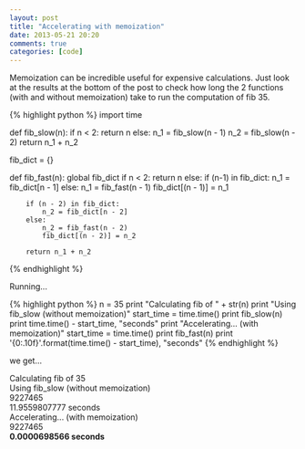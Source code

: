 ```yaml
---
layout: post
title: "Accelerating with memoization"
date: 2013-05-21 20:20
comments: true
categories: [code]
---
```

Memoization can be incredible useful for expensive calculations. Just look at the results at the bottom of the post to check how long the 2 functions (with and without memoization) take to run the computation of fib 35.

<!-- more -->

{% highlight python %}
import time

def fib_slow(n):
    if n < 2:
        return n
    else:
        n_1 = fib_slow(n - 1)
        n_2 = fib_slow(n - 2)
        return n_1 + n_2
        

fib_dict = {}

def fib_fast(n):
    global fib_dict
    if n < 2:
        return n
    else:
        if (n-1) in fib_dict:
            n_1 = fib_dict[n - 1]
        else:
            n_1 = fib_fast(n - 1)
            fib_dict[(n - 1)] = n_1
            
        if (n - 2) in fib_dict:
            n_2 = fib_dict[n - 2]
        else:
            n_2 = fib_fast(n - 2)
            fib_dict[(n - 2)] = n_2

        return n_1 + n_2
{% endhighlight %}

Running...

{% highlight python %}
n = 35
print "Calculating fib of " + str(n)
print "Using fib_slow (without memoization)"
start_time = time.time()
print fib_slow(n)
print time.time() - start_time, "seconds"
print "Accelerating... (with memoization)"
start_time = time.time()
print fib_fast(n)
print '{0:.10f}'.format(time.time() - start_time), "seconds"
{% endhighlight %}

we get...

Calculating fib of 35  
Using fib_slow (without memoization)  
9227465  
11.9559807777 seconds  
Accelerating... (with memoization)  
9227465  
**0.0000698566 seconds**

